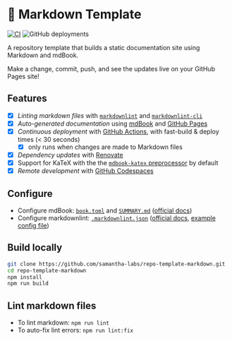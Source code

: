 # 📖 Markdown Template

[![CI](https://github.com/samantha-labs/repo-template-markdown/actions/workflows/ci.yml/badge.svg)](https://github.com/samantha-labs/repo-template-markdown/actions/workflows/ci.yml)
![GitHub deployments](https://img.shields.io/github/deployments/samantha-labs/repo-template-markdown/github-pages?label=docs)

A repository template that builds a static documentation site using Markdown and mdBook.

Make a change, commit, push, and see the updates live on your GitHub Pages site!

## Features

- [x] *Linting markdown files* with [`markdownlint`](https://github.com/DavidAnson/markdownlint) and [`markdownlint-cli`](https://github.com/igorshubovych/markdownlint-cli)
- [x] *Auto-generated documentation* using [mdBook](https://github.com/rust-lang/mdBook) and [GitHub Pages](https://docs.github.com/en/pages)
- [x] *Continuous deployment* with [GitHub Actions](https://github.com/features/actions), with fast-build & deploy times (< 30 seconds)
  - [x] only runs when changes are made to Markdown files
- [x] *Dependency updates* with [Renovate](https://github.com/marketplace/renovate)
- [x] Support for KaTeX with the the [`mdbook-katex` preprocessor](https://github.com/lzanini/mdbook-katex) by default
- [x] *Remote development* with [GitHub Codespaces](https://github.com/features/codespaces)

## Configure

- Configure mdBook: [`book.toml`](./book.toml) and [`SUMMARY.md`](./src/SUMMARY.md) ([official docs](https://rust-lang.github.io/mdBook/format/configuration/index.html))
- Configure markdownlint: [`.markdownlint.json`](./.markdownlint.json) ([official docs](https://github.com/DavidAnson/markdownlint#optionsconfig), [example config file](https://github.com/DavidAnson/markdownlint/blob/main/schema/.markdownlint.jsonc))

## Build locally

```bash
git clone https://github.com/samantha-labs/repo-template-markdown.git
cd repo-template-markdown
npm install
npm run build
```

## Lint markdown files

- To lint markdown: `npm run lint`
- To auto-fix lint errors: `npm run lint:fix`
